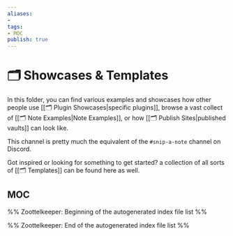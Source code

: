 ```yaml
---
aliases:
- 
tags: 
- MOC
publish: true
---
```


# 🗂️ Showcases & Templates

In this folder, you can find various examples and showcases how other people use [[🗂️ Plugin Showcases|specific plugins]], browse a vast collect of [[🗂️ Note Examples|Note Examples]], or how [[🗂️ Publish Sites|published vaults]] can look like. 

This channel is pretty much the equivalent of the `#snip-a-note` channel on Discord.

Got inspired or looking for something to get started? a collection of all sorts of [[🗂️ Templates]] can be found here as well.

## MOC

%% Zoottelkeeper: Beginning of the autogenerated index file list  %%

%% Zoottelkeeper: End of the autogenerated index file list  %%